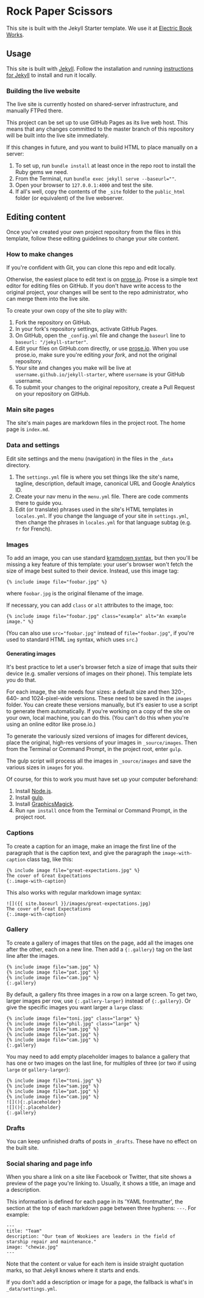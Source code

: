 # Rock Paper Scissors

This site is built with the Jekyll Starter template. We use it at [Electric Book Works](https://electricbookworks.com).

## Usage

This site is built with [Jekyll](https://jekyllrb.com). Follow the installation and running [instructions for Jekyll](https://jekyllrb.com/docs/home/) to install and run it locally.

### Building the live website

The live site is currently hosted on shared-server infrastructure, and manually FTPed there.

This project can be set up to use GitHub Pages as its live web host. This means that any changes committed to the master branch of this repository will be built into the live site immediately.

If this changes in future, and you want to build HTML to place manually on a server:

1. To set up, run `bundle install` at least once in the repo root to install the Ruby gems we need.
2. From the Terminal, run `bundle exec jekyll serve --baseurl=""`.
3. Open your browser to `127.0.0.1:4000` and test the site.
4. If all's well, copy the contents of the `_site` folder to the `public_html` folder (or equivalent) of the live webserver.

## Editing content

Once you've created your own project repository from the files in this template, follow these editing guidelines to change your site content.

### How to make changes

If you're confident with Git, you can clone this repo and edit locally.

Otherwise, the easiest place to edit text is on [prose.io](https://prose.io). Prose is a simple text editor for editing files on GitHub. If you don't have write access to the original project, your changes will be sent to the repo administrator, who can merge them into the live site.

To create your own copy of the site to play with:

1. Fork the repository on GitHub.
2. In your fork's repository settings, activate GitHub Pages.
3. On GitHub, open the `_config.yml` file and change the `baseurl` line to `baseurl: "/jekyll-starter"`.
4. Edit your files on GitHub.com directly, or use [prose.io](https://prose.io). When you use prose.io, make sure you're editing *your fork*, and not the original repository.
5. Your site and changes you make will be live at `username.github.io/jekyll-starter`, where `username` is your GitHub username.
6. To submit your changes to the original repository, create a Pull Request on your repository on GitHub.

### Main site pages

The site's main pages are markdown files in the project root. The home page is `index.md`.

### Data and settings

Edit site settings and the menu (navigation) in the files in the `_data` directory.

1. The `settings.yml` file is where you set things like the site's name, tagline, description, default image, canonical URL and Google Analytics ID.
2. Create your nav menu in the `menu.yml` file. There are code comments there to guide you.
3. Edit (or translate) phrases used in the site's HTML templates in `locales.yml`. If you change the language of your site in `settings.yml`, then change the phrases in `locales.yml` for that language subtag (e.g. `fr` for French).

### Images

To add an image, you can use standard [kramdown syntax](https://kramdown.gettalong.org/quickref.html#links-and-images), but then you'll be missing a key feature of this template: your user's browser won't fetch the size of image best suited to their device. Instead, use this image tag:

```
{% include image file="foobar.jpg" %}
```

where `foobar.jpg` is the original filename of the image.

If necessary, you can add `class` or `alt` attributes to the image, too:

```
{% include image file="foobar.jpg" class="example" alt="An example image." %}
```

(You can also use `src="foobar.jpg"` instead of `file="foobar.jpg"`, if you're used to standard HTML `img` syntax, which uses `src`.)

#### Generating images

It's best practice to let a user's browser fetch a size of image that suits their device (e.g. smaller versions of images on their phone). This template lets you do that.

For each image, the site needs four sizes: a default size and then 320-, 640- and 1024-pixel-wide versions. These need to be saved in the `images` folder. You can create these versions manually, but it's easier to use a script to generate them automatically. If you're working on a copy of the site on your own, local machine, you can do this. (You can't do this when you're using an online editor like prose.io.)

To generate the variously sized versions of images for different devices, place the original, high-res versions of your images in `_source/images`. Then from the Terminal or Command Prompt, in the project root, enter `gulp`.

The gulp script will process all the images in `_source/images` and save the various sizes in `images` for you.

Of course, for this to work you must have set up your computer beforehand:

1. Install [Node.js](https://nodejs.org).
2. Install [gulp](https://gulpjs.com/).
3. Install [GraphicsMagick](http://www.graphicsmagick.org/).
4. Run `npm install` once from the Terminal or Command Prompt, in the project root.

### Captions

To create a caption for an image, make an image the first line of the paragraph that is the caption text, and give the paragraph the `image-with-caption` class tag, like this:

```
{% include image file="great-expectations.jpg" %}
The cover of Great Expectations
{:.image-with-caption}
```

This also works with regular markdown image syntax:

```
![]({{ site.baseurl }}/images/great-expectations.jpg)
The cover of Great Expectations
{:.image-with-caption}
```

### Gallery

To create a gallery of images that tiles on the page, add all the images one after the other, each on a new line. Then add a `{:.gallery}` tag on the last line after the images.

```
{% include image file="sam.jpg" %}
{% include image file="pat.jpg" %}
{% include image file="cam.jpg" %}
{:.gallery}
```

By default, a gallery fits three images in a row on a large screen. To get two, larger images per row, use `{:.gallery-larger}` instead of `{:.gallery}`. Or give the specific images you want larger a `large` class:

```
{% include image file="toni.jpg" class="large" %}
{% include image file="phil.jpg" class="large" %}
{% include image file="sam.jpg" %}
{% include image file="pat.jpg" %}
{% include image file="cam.jpg" %}
{:.gallery}
```

You may need to add empty placeholder images to balance a gallery that has one or two images on the last line, for multiples of three (or two if using `large` or `gallery-larger`):

```
{% include image file="toni.jpg" %}
{% include image file="sam.jpg" %}
{% include image file="pat.jpg" %}
{% include image file="cam.jpg" %}
![](){:.placeholder}
![](){:.placeholder}
{:.gallery}
```

### Drafts

You can keep unfinished drafts of posts in `_drafts`. These have no effect on the built site.

### Social sharing and page info

When you share a link on a site like Facebook or Twitter, that site shows a preview of the page you're linking to. Usually, it shows a title, an image and a description.

This information is defined for each page in its 'YAML frontmatter', the section at the top of each markdown page between three hyphens: `---`. For example:

```
---
title: "Team"
description: "Our team of Wookiees are leaders in the field of starship repair and maintenance."
image: "chewie.jpg"
---
```

Note that the content or value for each item is inside straight quotation marks, so that Jekyll knows where it starts and ends.

If you don't add a description or image for a page, the fallback is what's in `_data/settings.yml`.
